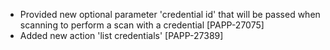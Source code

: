 * Provided new optional parameter 'credential id' that will be passed when scanning to perform a scan with a credential [PAPP-27075]
* Added new action 'list credentials' [PAPP-27389]